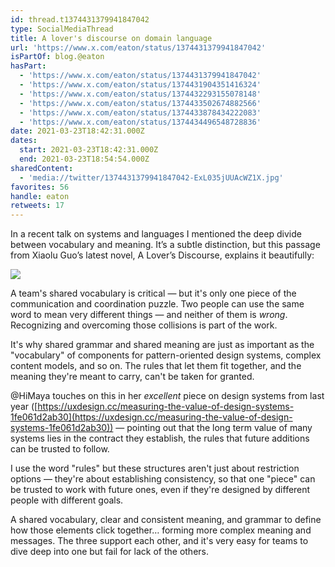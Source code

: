 ```yaml
---
id: thread.t1374431379941847042
type: SocialMediaThread
title: A lover's discourse on domain language
url: 'https://www.x.com/eaton/status/1374431379941847042'
isPartOf: blog.@eaton
hasPart:
  - 'https://www.x.com/eaton/status/1374431379941847042'
  - 'https://www.x.com/eaton/status/1374431904351416324'
  - 'https://www.x.com/eaton/status/1374432293155078148'
  - 'https://www.x.com/eaton/status/1374433502674882566'
  - 'https://www.x.com/eaton/status/1374433878434222083'
  - 'https://www.x.com/eaton/status/1374434496548728836'
date: 2021-03-23T18:42:31.000Z
dates:
  start: 2021-03-23T18:42:31.000Z
  end: 2021-03-23T18:54:54.000Z
sharedContent:
  - 'media://twitter/1374431379941847042-ExL035jUUAcWZ1X.jpg'
favorites: 56
handle: eaton
retweets: 17
---
```

In a recent talk on systems and languages I mentioned the deep divide between vocabulary and meaning. It’s a subtle distinction, but this passage from Xiaolu Guo’s latest novel, A Lover’s Discourse, explains it beautifully:

![](media://twitter/1374431379941847042-ExL035jUUAcWZ1X.jpg)

A team's shared vocabulary is critical — but it's only one piece of the communication and coordination puzzle. Two people can use the same word to mean very different things — and neither of them is *wrong*. Recognizing and overcoming those collisions is part of the work.

It's why shared grammar and shared meaning are just as important as the "vocabulary" of components for pattern-oriented design systems, complex content models, and so on. The rules that let them fit together, and the meaning they're meant to carry, can't be taken for granted.

@HiMaya touches on this in her *excellent* piece on design systems from last year ([https://uxdesign.cc/measuring-the-value-of-design-systems-1fe061d2ab30](https://uxdesign.cc/measuring-the-value-of-design-systems-1fe061d2ab30)) — pointing out that the long term value of many systems lies in the contract they establish, the rules that future additions can be trusted to follow.

I use the word "rules" but these structures aren't just about restriction options — they're about establishing consistency, so that one "piece" can be trusted to work with future ones, even if they're designed by different people with different goals.

A shared vocabulary, clear and consistent meaning, and grammar to define how those elements click together… forming more complex meaning and messages. The three support each other, and it's very easy for teams to dive deep into one but fail for lack of the others.
